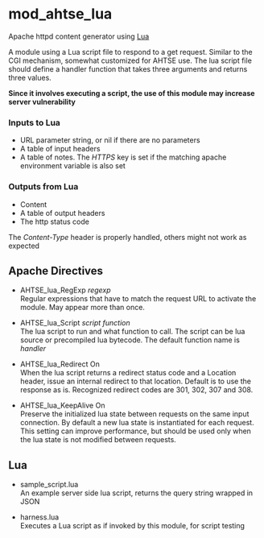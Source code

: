 # mod_ahtse_lua

Apache httpd content generator using [Lua](https://www.lua.org/)

A module using a Lua script file to respond to a get request.  Similar to the CGI mechanism, somewhat customized for AHTSE use.
The lua script file should define a handler function that takes three arguments and returns three values.

**Since it involves executing a script, the use of this module may increase server vulnerability**

### Inputs to Lua
* URL parameter string, or nil if there are no parameters
* A table of input headers
* A table of notes.  The *HTTPS* key is set if the matching apache environment variable is also set

### Outputs from Lua
* Content
* A table of output headers
* The http status code

The *Content-Type* header is properly handled, others might not work as expected

## Apache Directives

* AHTSE_lua_RegExp _regexp_  
  Regular expressions that have to match the request URL to activate the module.  May appear more than once.

* AHTSE_lua_Script _script_ _function_  
  The lua script to run and what function to call.  The script can be lua source or precompiled lua bytecode.  The default function name is _handler_

* AHTSE_lua_Redirect On  
  When the lua script returns a redirect status code and a Location header, issue an internal redirect to that location.  Default is to use the response as is.
  Recognized redirect codes are 301, 302, 307 and 308.

* AHTSE_lua_KeepAlive On  
  Preserve the initialized lua state between requests on the same input connection.  By default a new lua state is instantiated for each request.  This setting can improve performance, but should be used only when the lua state is not modified between requests.

## Lua

 * sample_script.lua  
   An example server side lua script, returns the query string wrapped in JSON

 * harness.lua  
   Executes a Lua script as if invoked by this module, for script testing
